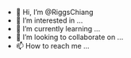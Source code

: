 - 👋 Hi, I’m @RiggsChiang
- 👀 I’m interested in ...
- 🌱 I’m currently learning ...
- 💞️ I’m looking to collaborate on ...
- 📫 How to reach me ...

<!---
RiggsChiang/RiggsChiang is a ✨ special ✨ repository because its `README.md` (this file) appears on your GitHub profile.
You can click the Preview link to take a look at your changes.
--->
